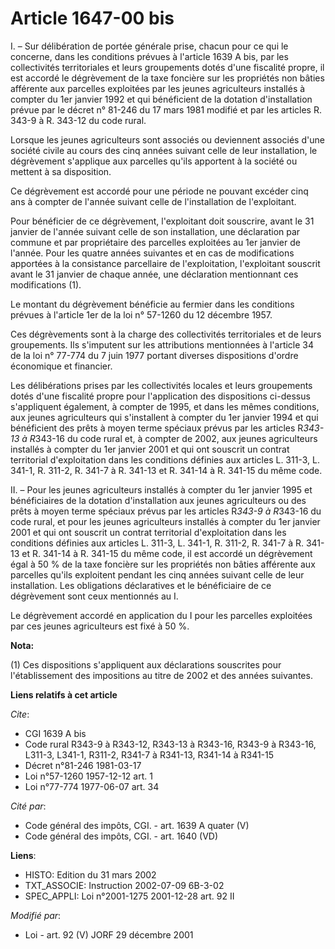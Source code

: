 # Article 1647-00 bis

I. – Sur délibération de portée générale prise, chacun pour ce qui le concerne, dans les conditions prévues à l'article 1639
A bis, par les collectivités territoriales et leurs groupements dotés d'une fiscalité propre, il est accordé le dégrèvement
de la taxe foncière sur les propriétés non bâties afférente aux parcelles exploitées par les jeunes agriculteurs installés à
compter du 1er janvier 1992 et qui bénéficient de la dotation d'installation prévue par le décret n° 81-246 du 17 mars 1981
modifié et par les articles R. 343-9 à R. 343-12 du code rural.

Lorsque les jeunes agriculteurs sont associés ou deviennent associés d'une société civile au cours des cinq années suivant
celle de leur installation, le dégrèvement s'applique aux parcelles qu'ils apportent à la société ou mettent à sa
disposition.

Ce dégrèvement est accordé pour une période ne pouvant excéder cinq ans à compter de l'année suivant celle de l'installation
de l'exploitant.

Pour bénéficier de ce dégrèvement, l'exploitant doit souscrire, avant le 31 janvier de l'année suivant celle de son
installation, une déclaration par commune et par propriétaire des parcelles exploitées au 1er janvier de l'année. Pour les
quatre années suivantes et en cas de modifications apportées à la consistance parcellaire de l'exploitation, l'exploitant
souscrit avant le 31 janvier de chaque année, une déclaration mentionnant ces modifications (1).

Le montant du dégrèvement bénéficie au fermier dans les conditions prévues à l'article 1er de la loi n° 57-1260 du 12
décembre 1957.

Ces dégrèvements sont à la charge des collectivités territoriales et de leurs groupements. Ils s'imputent sur les
attributions mentionnées à l'article 34 de la loi n° 77-774 du 7 juin 1977 portant diverses dispositions d'ordre économique
et financier.

Les délibérations prises par les collectivités locales et leurs groupements dotés d'une fiscalité propre pour l'application
des dispositions ci-dessus s'appliquent également, à compter de 1995, et dans les mêmes conditions, aux jeunes agriculteurs
qui s'installent à compter du 1er janvier 1994 et qui bénéficient des prêts à moyen terme spéciaux prévus par les articles
R*343-13 à R*343-16 du code rural et, à compter de 2002, aux jeunes agriculteurs installés à compter du 1er janvier 2001 et
qui ont souscrit un contrat territorial d'exploitation dans les conditions définies aux articles L. 311-3, L. 341-1, R.
311-2, R. 341-7 à R. 341-13 et R. 341-14 à R. 341-15 du même code.

II. – Pour les jeunes agriculteurs installés à compter du 1er janvier 1995 et bénéficiaires de la dotation d'installation aux
jeunes agriculteurs ou des prêts à moyen terme spéciaux prévus par les articles R*343-9 à R*343-16 du code rural, et pour les
jeunes agriculteurs installés à compter du 1er janvier 2001 et qui ont souscrit un contrat territorial d'exploitation dans
les conditions définies aux articles L. 311-3, L. 341-1, R. 311-2, R. 341-7 à R. 341-13 et R. 341-14 à R. 341-15 du même
code, il est accordé un dégrèvement égal à 50 % de la taxe foncière sur les propriétés non bâties afférente aux parcelles
qu'ils exploitent pendant les cinq années suivant celle de leur installation. Les obligations déclaratives et le bénéficiaire
de ce dégrèvement sont ceux mentionnés au I.

Le dégrèvement accordé en application du I pour les parcelles exploitées par ces jeunes agriculteurs est fixé à 50 %.

**Nota:**

(1) Ces dispositions s'appliquent aux déclarations souscrites pour l'établissement des impositions au titre de 2002 et des
années suivantes.

**Liens relatifs à cet article**

_Cite_:

  - CGI 1639 A bis
  - Code rural R343-9 à R343-12, R343-13 à R343-16, R343-9 à R343-16, L311-3, L341-1, R311-2, R341-7 à R341-13, R341-14 à R341-15
  - Décret n°81-246 1981-03-17
  - Loi n°57-1260 1957-12-12 art. 1
  - Loi n°77-774 1977-06-07 art. 34

_Cité par_:

  - Code général des impôts, CGI. - art. 1639 A quater (V)
  - Code général des impôts, CGI. - art. 1640 (VD)

**Liens**:

  - HISTO: Edition du 31 mars 2002
  - TXT_ASSOCIE: Instruction 2002-07-09 6B-3-02
  - SPEC_APPLI: Loi n°2001-1275 2001-12-28 art. 92 II

_Modifié par_:

  - Loi - art. 92 (V) JORF 29 décembre 2001
